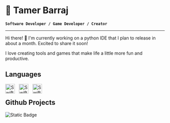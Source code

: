 # 🌱 Tamer Barraj

**`Software Developer / Game Developer / Creator`**

---
<p>Hi there! 👋 I'm currently working on a python IDE that I plan to release in about a month. Excited to share it soon!

  I love creating tools and games that make life a little more fun and productive.</p>

## Languages

<img align="left" alt="Swift" style="padding-right:10px;" width="30px"  src="https://github.com/user-attachments/assets/e3b91b72-f1d1-4794-981a-c9a1effc475a" />
<img align="left" alt="Swift" style="padding-right:10px;" width="30px"  src="https://github.com/user-attachments/assets/d922c372-5a92-4c3e-855d-233b02d812f6" />
<img align="left" alt="Swift" style="padding-right:10px;" width="30px" src="https://cdn.jsdelivr.net/gh/devicons/devicon@latest/icons/godot/godot-original.svg" />
<br />

## Github Projects

![Static Badge](https://img.shields.io/badge/IDE-Under%20Development-orange)

<!--
**coralwavedevs/coralwavedevs** is a ✨ _special_ ✨ repository because its `README.md` (this file) appears on your GitHub profile.

Here are some ideas to get you started:

- 🔭 I’m currently working on ...
- 🌱 I’m currently learning ...
- 👯 I’m looking to collaborate on ...
- 🤔 I’m looking for help with ...
- 💬 Ask me about ...
- 📫 How to reach me: ...
- 😄 Pronouns: ...
- ⚡ Fun fact: ...
-->
